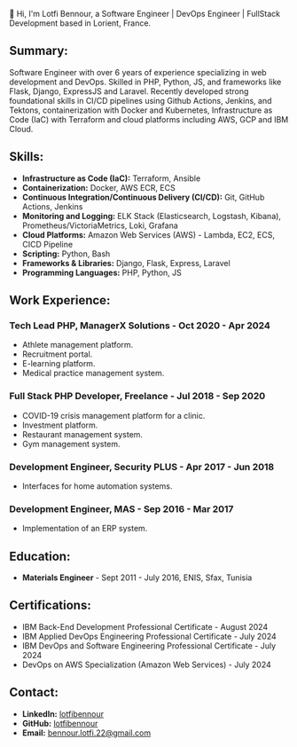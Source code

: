 
👋 Hi, I'm Lotfi Bennour, a Software Engineer | DevOps Engineer | FullStack Development based in Lorient, France.

## Summary:

[](https://github.com/lotfibennour#summary)

Software Engineer with over 6 years of experience specializing in web development and DevOps. Skilled in PHP, Python, JS, and frameworks like Flask, Django, ExpressJS and Laravel. Recently developed strong foundational skills in CI/CD pipelines using Github Actions, Jenkins, and Tektons, containerization with Docker and Kubernetes, Infrastructure as Code (IaC) with Terraform and cloud platforms including AWS, GCP and IBM Cloud.

## Skills:

[](https://github.com/lotfibennour#skills)

-   **Infrastructure as Code (IaC):**  Terraform, Ansible
-   **Containerization:**  Docker, AWS ECR, ECS
-   **Continuous Integration/Continuous Delivery (CI/CD):**  Git, GitHub Actions, Jenkins
-   **Monitoring and Logging:**  ELK Stack (Elasticsearch, Logstash, Kibana), Prometheus/VictoriaMetrics, Loki, Grafana
-   **Cloud Platforms:**  Amazon Web Services (AWS) - Lambda, EC2, ECS, CICD Pipeline
-   **Scripting:**  Python, Bash
-   **Frameworks & Libraries:** Django, Flask, Express, Laravel
-   **Programming Languages:** PHP, Python, JS

## Work Experience:

[](https://github.com/lotfibennour#work-experience)



### Tech Lead PHP, ManagerX Solutions - Oct 2020 - Apr 2024

[](https://github.com/lotfibennour#tech-lead-php-managerx-solutions---oct-2020---apr-2024)

-   Athlete management platform.
-   Recruitment portal.
-   E-learning platform.
-   Medical practice management system.

### Full Stack PHP Developer, Freelance - Jul 2018 - Sep 2020

[](https://github.com/lotfibennour#full-stack-php-developer-freelance---jul-2018---sep-2020)

-   COVID-19 crisis management platform for a clinic.
-   Investment platform.
-   Restaurant management system.
-   Gym management system.

### Development Engineer, Security PLUS - Apr 2017 - Jun 2018

[](https://github.com/lotfibennour#development-engineer-securite-plus---apr-2017---jun-2018)

-   Interfaces for home automation systems.

### Development Engineer, MAS - Sep 2016 - Mar 2017

[](https://github.com/lotfibennour#development-engineer-mas---sep-2016---mar-2017)

-   Implementation of an ERP system.


## Education:

[](https://github.com/lotfibennour#education)

-   **Materials Engineer**  - Sept 2011 - July 2016, ENIS, Sfax, Tunisia

## Certifications:

[](https://github.com/lotfibennour#certifications)

-   IBM Back-End Development Professional Certificate - August 2024
-   IBM Applied DevOps Engineering Professional Certificate - July 2024
-   IBM DevOps and Software Engineering Professional Certificate - July 2024
-   DevOps on AWS Specialization (Amazon Web Services) - July 2024

## Contact:

[](https://github.com/lotfibennour#contact)

-   **LinkedIn:**  [lotfibennour](https://www.linkedin.com/in/lotfibennour22/)
-   **GitHub:**  [lotfibennour](https://github.com/lotfibennour/)
-   **Email:**  [bennour.lotfi.22@gmail.com](mailto:bennour.lotfi.22@gmail.com)
